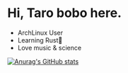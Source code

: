 # Hi, Taro bobo here.


* ArchLinux User
* Learning Rust🦀
* Love music & science

[![Anurag's GitHub stats](https://github-readme-stats.vercel.app/api?username=CyberAsteroid)](https://github.com/anuraghazra/github-readme-stats)
